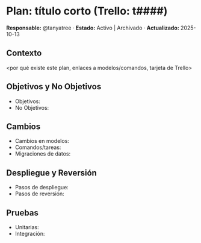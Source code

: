 # Plan: título corto  (Trello: t####)

**Responsable:** @tanyatree · **Estado:** Activo | Archivado · **Actualizado:** 2025-10-13

## Contexto

<por qué existe este plan, enlaces a modelos/comandos, tarjeta de Trello>

## Objetivos y No Objetivos

- Objetivos:
- No Objetivos:

## Cambios

- Cambios en modelos:
- Comandos/tareas:
- Migraciones de datos:

## Despliegue y Reversión

- Pasos de despliegue:
- Pasos de reversión:

## Pruebas

- Unitarias:
- Integración:
